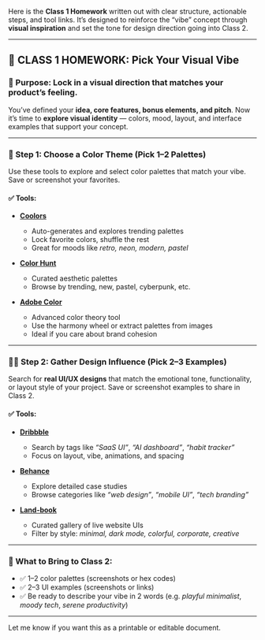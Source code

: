 Here is the **Class 1 Homework** written out with clear structure, actionable steps, and tool links. It’s designed to reinforce the “vibe” concept through **visual inspiration** and set the tone for design direction going into Class 2.

---

## 🎒 CLASS 1 HOMEWORK: Pick Your Visual Vibe

### 🧠 Purpose: Lock in a visual direction that matches your product’s feeling.

You’ve defined your **idea, core features, bonus elements, and pitch**. Now it’s time to **explore visual identity** — colors, mood, layout, and interface examples that support your concept.

---

### 🎨 Step 1: Choose a Color Theme (Pick 1–2 Palettes)

Use these tools to explore and select color palettes that match your vibe. Save or screenshot your favorites.

#### ✅ Tools:

* [**Coolors**](https://coolors.co)

  * Auto-generates and explores trending palettes
  * Lock favorite colors, shuffle the rest
  * Great for moods like *retro, neon, modern, pastel*

* [**Color Hunt**](https://colorhunt.co)

  * Curated aesthetic palettes
  * Browse by trending, new, pastel, cyberpunk, etc.

* [**Adobe Color**](https://color.adobe.com)

  * Advanced color theory tool
  * Use the harmony wheel or extract palettes from images
  * Ideal if you care about brand cohesion

---

### 🧑‍🎨 Step 2: Gather Design Influence (Pick 2–3 Examples)

Search for **real UI/UX designs** that match the emotional tone, functionality, or layout style of your project. Save or screenshot examples to share in Class 2.

#### ✅ Tools:

* [**Dribbble**](https://dribbble.com)

  * Search by tags like *“SaaS UI”*, *“AI dashboard”*, *“habit tracker”*
  * Focus on layout, vibe, animations, and spacing

* [**Behance**](https://www.behance.net)

  * Explore detailed case studies
  * Browse categories like *“web design”*, *“mobile UI”*, *“tech branding”*

* [**Land-book**](https://land-book.com)

  * Curated gallery of live website UIs
  * Filter by style: *minimal, dark mode, colorful, corporate, creative*

---

### 📸 What to Bring to Class 2:

* ✅ 1–2 color palettes (screenshots or hex codes)
* ✅ 2–3 UI examples (screenshots or links)
* ✅ Be ready to describe your vibe in 2 words (e.g. *playful minimalist*, *moody tech*, *serene productivity*)

---

Let me know if you want this as a printable or editable document.
